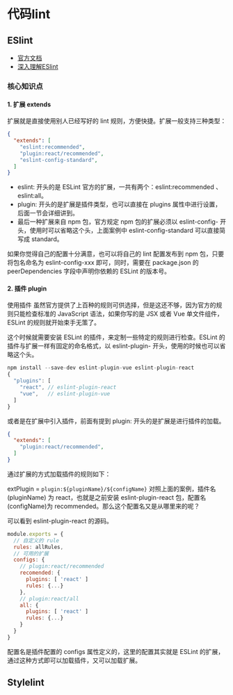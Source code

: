 # 代码lint

## ESlint

* [官方文档](https://eslint.org/)
* [深入理解ESlint](https://zhuanlan.zhihu.com/p/75531199)

### 核心知识点

#### 1. 扩展 extends

扩展就是直接使用别人已经写好的 lint 规则，方便快捷。扩展一般支持三种类型：

```json
{
  "extends": [
    "eslint:recommended",
    "plugin:react/recommended",
    "eslint-config-standard",
  ]
}
```

* eslint: 开头的是 ESLint 官方的扩展，一共有两个：eslint:recommended 、eslint:all。
* plugin: 开头的是扩展是插件类型，也可以直接在 plugins 属性中进行设置，后面一节会详细讲到。
* 最后一种扩展来自 npm 包，官方规定 npm 包的扩展必须以 eslint-config- 开头，使用时可以省略这个头，上面案例中 eslint-config-standard 可以直接简写成 standard。

如果你觉得自己的配置十分满意，也可以将自己的 lint 配置发布到 npm 包，只要将包名命名为 eslint-config-xxx 即可，同时，需要在 package.json 的 peerDependencies 字段中声明你依赖的 ESLint 的版本号。

#### 2. 插件 plugin

使用插件
虽然官方提供了上百种的规则可供选择，但是这还不够，因为官方的规则只能检查标准的 JavaScript 语法，如果你写的是 JSX 或者 Vue 单文件组件，ESLint 的规则就开始束手无策了。

这个时候就需要安装 ESLint 的插件，来定制一些特定的规则进行检查。ESLint 的插件与扩展一样有固定的命名格式，以 eslint-plugin- 开头，使用的时候也可以省略这个头。

```js
npm install --save-dev eslint-plugin-vue eslint-plugin-react
{
  "plugins": [
    "react", // eslint-plugin-react
    "vue",   // eslint-plugin-vue
  ]
}
```

或者是在扩展中引入插件，前面有提到 plugin: 开头的是扩展是进行插件的加载。

```json
{
  "extends": [
    "plugin:react/recommended",
  ]
}
```

通过扩展的方式加载插件的规则如下：

extPlugin = `plugin:${pluginName}/${configName}`
对照上面的案例，插件名(pluginName) 为 react，也就是之前安装 eslint-plugin-react 包，配置名(configName)为 recommended。那么这个配置名又是从哪里来的呢？

可以看到 eslint-plugin-react 的源码。

```js
module.exports = {
  // 自定义的 rule
  rules: allRules,
  // 可用的扩展
  configs: {
    // plugin:react/recommended
    recomended: {
      plugins: [ 'react' ]
      rules: {...}
    },
    // plugin:react/all
    all: {
      plugins: [ 'react' ]
      rules: {...}
    }
  }
}
```

配置名是插件配置的 configs 属性定义的，这里的配置其实就是 ESLint 的扩展，通过这种方式即可以加载插件，又可以加载扩展。

## Stylelint
